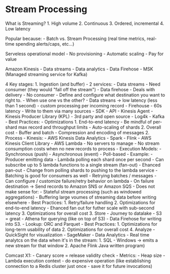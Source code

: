 # Stream Processing

What is Streaming?
	1. High volume
	2. Continuous
	3. Ordered, incremental
	4. Low latency

Popular because:
	- Batch vs. Stream Processing (real time metrics, real-time spending alerts/caps, etc...)

Serveless operational model
	- No provisioning
	- Automatic scaling
	- Pay for value

Amazon Kinesis
	- Data streams
	- Data analytics
	- Data Firehose
	- MSK (Managed streaming service for Kafka)

4 Key stages:
	1. Ingestion (and buffer)
		- 2 services:
			- Data streams
				- Need consumer (they would "fall off the stream")
			- Data firehose
				- Deals with delivery
					- No consumer
				- Define and configure what destination you want to right to.
		- When use one vs the other?
			- Data streans -> low latency (less than 1 second) - custom processing per incoming record
			- Firehouse - 60s latency
		- Write to them via many sources
			- SDK
			- API
			- Kinesis Agent
			- Kinesis Producer Library (KPL)
			- 3rd party and open source
				- Log4k
				- Kafka
		- Best Practices:
			- Optimizations
				1. End-to-end latency
					- Be mindful of per-shard max record and throughput limits
					- Auto-scaling of shards
				2. Overall cost
					- Buffer and batch
					- Compression and encoding of messages
	2. Process
		- Kinesis:
			- AWS Kinesis Data Analytics
			- Spark
			- Flink
			- AWS Kinesis Client Library
		- AWS Lambda
			- No servers to manage
			- No stream consumption costs when no new records to process
			- Execution Models:
				- Synchronous (push)
				- Asynchronous (event)
				- Poll-based
			- Example:
				- Producer emitting data
				- Lambda polling each shard once per second
				- Can subscribe up to 5 lambda functions to a single stream (fan-out)
			- Ehanced pan-out
				- Change from polling shards to pushing to the lambda service
			- Batching is good for consumers as well
			- Retrying batches / messages
				- Can configure / customize failure/retry behavior on lambda
					- On failure destination -> Send records to Amazon SNS or Amazon SQS
			- Does not make sense for:
				- Stateful stream processing (such as windowed aggregations)
				- Buffering large voumes of streaming data before writing elsewhere
			- Best Practices:
				1. Retry/failure handling
				2. Optimizations for end-to-end latency
					- Ehanced fan out for futher scale with sub-second latency
				3. Optimizations for overall cost
	3. Store
		- Journey to datalake
			- S3 = great
			- Athena for querying (like on top of S3)
			- Data Firehose for writing into S3.
			- Lookup: ORC and Parquet
		- Best Practices:
			1. Optimizations for long-term usability of data
			2. Optimizations for overall cost
	4. Analyze
		- QuickSight for visualization
		- SageMaker
		- Data Analytics
			- Real time analytcs on the data when it's in the stream:
				1. SQL
					- Windows -> emits a new stream for that window
				2. Apache Flink Java written program)

Comcast X1:
	- Canary score = release validity check
		- Metrics:
			- Heap size
	- Lambda execution context - do expensive operation (like establishing connection to a Redis cluster just once - save it for future invocations)
